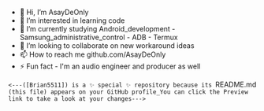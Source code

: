 - 👋 Hi, I’m AsayDeOnly
- 👀 I’m interested in learning code
- 🌱 I’m currently studying Android_development - Samsung_administrative_control - ADB - Termux
- 💞️ I’m looking to collaborate on new workaround ideas
- 📫 How to reach me github.com/AsayDeOnly
- ⚡ Fun fact - I'm an audio engineer and producer as well
  




`<---([Brian5511]) is a ✨ special ✨ repository because its `README.md` (this file) appears on your GitHub profile_You can click the Preview link to take a look at your changes--->`
